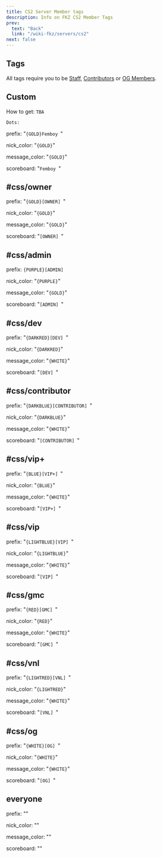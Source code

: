 ```yaml
---
title: CS2 Server Member tags
description: Info on FKZ CS2 Member Tags
prev:
  text: "Back"
  link: "/wiki-fkz/servers/cs2"
next: false
---
```


## Tags

All tags require you to be [Staff](/wiki-fkz/servers/cs2/staff), [Contributors](/wiki-fkz/donators) or [OG Members](/wiki-fkz/servers/cs2/og).

## Custom

How to get: `TBA`

`Dots:`

prefix: "`{GOLD}Femboy `"

nick_color: "`{GOLD}`"

message_color: "`{GOLD}`"

scoreboard: "`Femboy `"

## #css/owner

prefix: "`{GOLD}[OWNER] `"

nick_color: "`{GOLD}`"

message_color: "`{GOLD}`"

scoreboard: "`[OWNER] `"

## #css/admin

prefix: `{PURPLE}[ADMIN] `

nick_color: "`{PURPLE}`"

message_color: "`{GOLD}`"

scoreboard: "`[ADMIN] `"

## #css/dev

prefix: "`{DARKRED}[DEV] `"

nick_color: "`{DARKRED}`"

message_color: "`{WHITE}`"

scoreboard: "`[DEV] `"

## #css/contributor

prefix: "`{DARKBLUE}[CONTRIBUTOR] `"

nick_color: "`{DARKBLUE}`"

message_color: "`{WHITE}`"

scoreboard: "`[CONTRIBUTOR] `"

## #css/vip+

prefix: "`{BLUE}[VIP+] `"

nick_color: "`{BLUE}`"

message_color: "`{WHITE}`"

scoreboard: "`[VIP+] `"

## #css/vip

prefix: "`{LIGHTBLUE}[VIP] `"

nick_color: "`{LIGHTBLUE}`"

message_color: "`{WHITE}`"

scoreboard: "`[VIP] `"

## #css/gmc

prefix: "`{RED}[GMC] `"

nick_color: "`{RED}`"

message_color: "`{WHITE}`"

scoreboard: "`[GMC] `"

## #css/vnl

prefix: "`{LIGHTRED}[VNL] `"

nick_color: "`{LIGHTRED}`"

message_color: "`{WHITE}`"

scoreboard: "`[VNL] `"

## #css/og

prefix: "`{WHITE}[OG] `"

nick_color: "`{WHITE}`"

message_color: "`{WHITE}`"

scoreboard: "`[OG] `"

## everyone

prefix: ""

nick_color: ""

message_color: ""

scoreboard: ""
